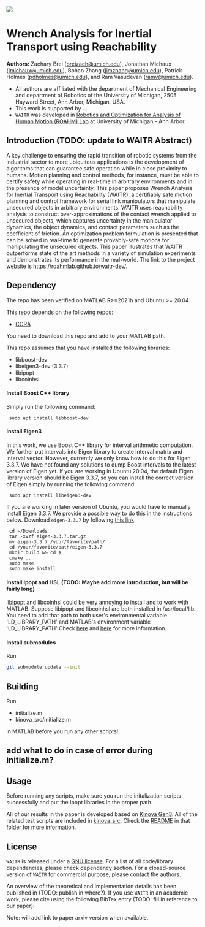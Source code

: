 ![](https://github.com/roahmlab/armour-dev/blob/main/assets/armour_logo.png?raw=true)

# Wrench Analysis for Inertial Transport using Reachability
**Authors:** Zachary Brei (breizach@umich.edu), Jonathan Michaux (jmichaux@umich.edu), Bohao Zhang (jimzhang@umich.edu), Patrick Holmes (pdholmes@umich.edu), and Ram Vasudevan (ramv@umich.edu). 

- All authors are affiliated with the department of Mechanical Engineering and department of Robotics of the University of Michigan, 2505 Hayward Street, Ann Arbor, Michigan, USA.
- This work is supported by ...
- `WAITR` was developed in [Robotics and Optimization for Analysis of Human Motion (ROAHM) Lab](http://www.roahmlab.com/) at University of Michigan - Ann Arbor.

## Introduction (TODO: update to WAITR Abstract)
A key challenge to ensuring the rapid transition of robotic systems from the industrial sector to more ubiquitous applications is the development of algorithms that can guarantee safe operation while in close proximity to humans. Motion planning and control methods, for instance, must be able to certify safety while operating in real-time in arbitrary environments and in the presence of model uncertainty. This paper proposes Wrench Analysis for Inertial Transport using Reachability (WAITR), a certifiably safe motion planning and control framework for serial link manipulators that manipulate unsecured objects in arbitrary environments. WAITR uses reachability analysis to construct over-approximations of the contact wrench applied to unsecured objects, which captures uncertainty in the manipulator dynamics, the object dynamics, and contact parameters such as the coefficient of friction. An optimization problem formulation is presented that can be solved in real-time to generate provably-safe motions for manipulating the unsecured objects. This paper illustrates that WAITR outperforms state of the art methods in a variety of simulation experiments and demonstrates its performance in the real-world.
The link to the project website is https://roahmlab.github.io/waitr-dev/.

## Dependency
The repo has been verified on MATLAB R>=2021b and Ubuntu >= 20.04

This repo depends on the following repos:
 - [CORA](https://tumcps.github.io/CORA/)
 
You need to download this repo and add to your MATLAB path.

This repo assumes that you have installed the following libraries:

 - libboost-dev
 - libeigen3-dev (3.3.7)
 - libipopt
 - libcoinhsl
 
#### Install Boost C++ library
Simply run the following command:

     sudo apt install libboost-dev 

#### Install Eigen3
In this work, we use Boost C++ library for interval arithmetic computation. 
We further put intervals into Eigen library to create interval matrix and interval vector. 
However, currently we only know how to do this for Eigen 3.3.7.
We have not found any solutions to dump Boost intervals to the latest version of Eigen yet.
If you are working in Ubuntu 20.04, the default Eigen library version should be Eigen 3.3.7, so you can install the correct version of Eigen simply by running the following command:

     sudo apt install libeigen3-dev 

If you are working in later version of Ubuntu, you would have to manually install Eigen 3.3.7.
We provide a possible way to do this in the instructions below.
Download `eigen-3.3.7` by following [this link](https://gitlab.com/libeigen/eigen/-/releases/3.3.7).

     cd ~/Downloads
     tar -xvzf eigen-3.3.7.tar.gz
     mv eigen-3.3.7 /your/favorite/path/
     cd /your/favorite/path/eigen-3.3.7
     mkdir build && cd $_
     cmake ..
     sudo make
     sudo make install
 
#### Install Ipopt and HSL (TODO: Maybe add more introduction, but will be fairly long)
libipopt and libcoinhsl could be very annoying to install and to work with MATLAB. 
Suppose libipopt and libcoinhsl are both installed in /usr/local/lib.
You need to add that path to both user's environmental variable 'LD_LIBRARY_PATH' and MATLAB's environment variable 'LD_LIBRARY_PATH'
Check [here](https://www.mathworks.com/help/matlab/matlab_external/set-run-time-library-path-on-linux-systems.html) and [here](https://stackoverflow.com/questions/13428910/how-to-set-the-environmental-variable-ld-library-path-in-linux) for more information.

#### Install submodules
Run
``` sh
git submodule update --init
```

## Building
Run 
 - initialize.m
 - kinova_src/initialize.m
 
in MATLAB before you run any other scripts!

## add what to do in case of error during initialize.m?

## Usage
Before running any scripts, make sure you run the initalization scripts successfully and put the Ipopt libraries in the proper path.

All of our results in the paper is developed based on [Kinova Gen3](https://www.kinovarobotics.com/product/gen3-robots). 
All of the related test scripts are included in [kinova_src](https://github.com/roahmlab/waitr-dev/tree/main/kinova_src).
Check the [README](https://github.com/roahmlab/waitr-dev/blob/main/kinova_src/README.md) in that folder for more information.

## License

`WAITR` is released under a [GNU license](https://github.com/roahmlab/armour-dev/blob/main/LICENSE). For a list of all code/library dependencies, please check dependency section. For a closed-source version of `WAITR` for commercial purpose, please contact the authors.

An overview of the theoretical and implementation details has been published in (TODO: publish in where?). If you use `WAITR` in an academic work, please cite using the following BibTex entry (TODO: fill in reference to our paper):

Note: will add link to paper arxiv version when available.
